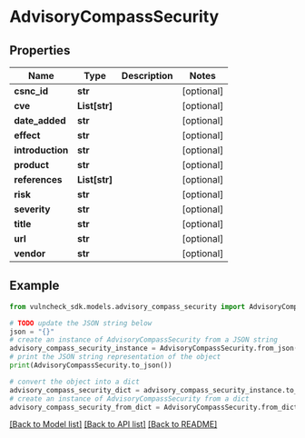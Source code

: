 # AdvisoryCompassSecurity


## Properties

Name | Type | Description | Notes
------------ | ------------- | ------------- | -------------
**csnc_id** | **str** |  | [optional] 
**cve** | **List[str]** |  | [optional] 
**date_added** | **str** |  | [optional] 
**effect** | **str** |  | [optional] 
**introduction** | **str** |  | [optional] 
**product** | **str** |  | [optional] 
**references** | **List[str]** |  | [optional] 
**risk** | **str** |  | [optional] 
**severity** | **str** |  | [optional] 
**title** | **str** |  | [optional] 
**url** | **str** |  | [optional] 
**vendor** | **str** |  | [optional] 

## Example

```python
from vulncheck_sdk.models.advisory_compass_security import AdvisoryCompassSecurity

# TODO update the JSON string below
json = "{}"
# create an instance of AdvisoryCompassSecurity from a JSON string
advisory_compass_security_instance = AdvisoryCompassSecurity.from_json(json)
# print the JSON string representation of the object
print(AdvisoryCompassSecurity.to_json())

# convert the object into a dict
advisory_compass_security_dict = advisory_compass_security_instance.to_dict()
# create an instance of AdvisoryCompassSecurity from a dict
advisory_compass_security_from_dict = AdvisoryCompassSecurity.from_dict(advisory_compass_security_dict)
```
[[Back to Model list]](../README.md#documentation-for-models) [[Back to API list]](../README.md#documentation-for-api-endpoints) [[Back to README]](../README.md)


